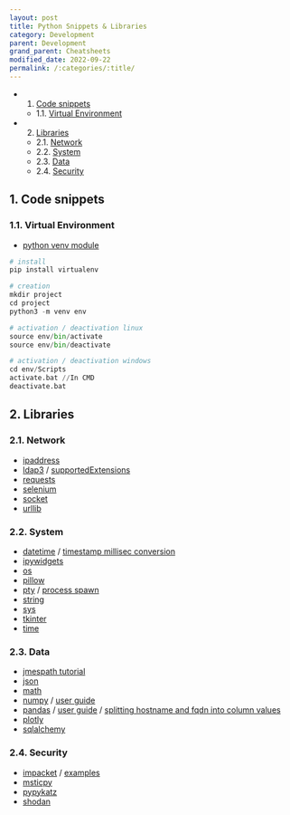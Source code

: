 ```yaml
---
layout: post
title: Python Snippets & Libraries
category: Development
parent: Development
grand_parent: Cheatsheets
modified_date: 2022-09-22
permalink: /:categories/:title/
---
```


<!-- vscode-markdown-toc -->
* 1. [Code snippets](#Codesnippets)
	* 1.1. [Virtual Environment](#VirtualEnvironment)
* 2. [Libraries](#Libraries)
	* 2.1. [Network](#Network)
	* 2.2. [System](#System)
	* 2.3. [Data](#Data)
	* 2.4. [Security](#Security)

<!-- vscode-markdown-toc-config
	numbering=true
	autoSave=true
	/vscode-markdown-toc-config -->
<!-- /vscode-markdown-toc -->

##  1. <a name='Codesnippets'></a>Code snippets

###  1.1. <a name='VirtualEnvironment'></a>Virtual Environment

- [python venv module](https://packaging.python.org/en/latest/guides/installing-using-pip-and-virtual-environments/)

```python
# install 
pip install virtualenv

# creation
mkdir project
cd project
python3 -m venv env

# activation / deactivation linux
source env/bin/activate
source env/bin/deactivate

# activation / deactivation windows
cd env/Scripts
activate.bat //In CMD
deactivate.bat
```
##  2. <a name='Libraries'></a>Libraries

###  2.1. <a name='Network'></a>Network
- [ipaddress](https://docs.python.org/3/library/ipaddress.html)
- [ldap3](https://ldap3.readthedocs.io) / [supportedExtensions](https://ldapwiki.com/wiki/Supported%20Extensions%20List)
- [requests](https://requests.readthedocs.io)
- [selenium](https://selenium-python.readthedocs.io/)
- [socket](https://docs.python.org/3/library/socket.html)
- [urllib](https://docs.python.org/3/library/urllib.html)

###  2.2. <a name='System'></a>System
- [datetime](https://docs.python.org/3/library/datetime.html) / [timestamp millisec conversion](https://stackoverflow.com/questions/59612665/convert-epoch-time-to-standard-datetime-from-json-python)
- [ipywidgets](https://ipywidgets.readthedocs.io)
- [os](https://docs.python.org/3/library/os.html)
- [pillow](https://pillow.readthedocs.io/en/stable/)
- [pty](https://docs.python.org/3/library/pty.html) / [process spawn](https://docs.python.org/3/library/pty.html#pty.spawn)
- [string](https://docs.python.org/3/library/string.html)
- [sys](https://docs.python.org/3/library/sys.html)
- [tkinter](https://docs.python.org/3/library/tkinter.html)
- [time](https://docs.python.org/3/library/time.html)

###  2.3. <a name='Data'></a>Data
- [jmespath tutorial](https://jmespath.org/tutorial.html)
- [json](https://docs.python.org/3/library/json.html)
- [math](https://docs.python.org/3/library/math.html)
- [numpy](https://numpy.org/doc/stable/user/absolute_beginners.html) / [user guide](https://numpy.org/doc/stable/user/index.html#user)
- [pandas](https://pandas.pydata.org/docs/getting_started/index.html#getting-started) / [user guide](https://pandas.pydata.org/docs/user_guide/index.html) / [splitting hostname and fqdn into column values](https://stackoverflow.com/questions/14745022/how-to-split-a-dataframe-string-column-into-two-columns)
- [plotly](https://plotly.com/python/)
- [sqlalchemy](https://sqlalchemy.readthedocs.io)

###  2.4. <a name='Security'></a>Security
- [impacket](https://www.secureauth.com/labs/open-source-tools/impacket/) / [examples](https://github.com/SecureAuthCorp/impacket/tree/master/examples)
- [msticpy](https://msticpy.readthedocs.io)
- [pypykatz](https://github.com/skelsec/pypykatz/wiki)
- [shodan](https://shodan.readthedocs.io)